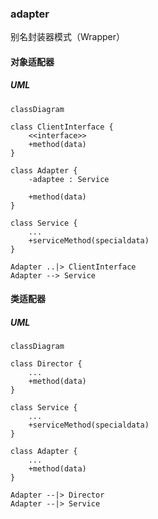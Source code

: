 ### adapter

别名封装器模式（Wrapper）

#### 对象适配器

##### UML

```mermaid
classDiagram

class ClientInterface {
    <<interface>>
    +method(data)
}

class Adapter {
    -adaptee : Service

    +method(data)
}

class Service {
    ...
    +serviceMethod(specialdata)
}

Adapter ..|> ClientInterface
Adapter --> Service
```

#### 类适配器

##### UML

```mermaid
classDiagram

class Director {
    ...
    +method(data)
}

class Service {
    ...
    +serviceMethod(specialdata)
}

class Adapter {
    ...
    +method(data)
}

Adapter --|> Director
Adapter --|> Service 
```